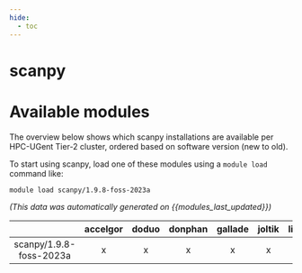 ```yaml
---
hide:
  - toc
---
```


scanpy
======

# Available modules


The overview below shows which scanpy installations are available per HPC-UGent Tier-2 cluster, ordered based on software version (new to old).

To start using scanpy, load one of these modules using a `module load` command like:

```shell
module load scanpy/1.9.8-foss-2023a
```

*(This data was automatically generated on {{modules_last_updated}})*  

| |accelgor|doduo|donphan|gallade|joltik|litleo|shinx|
| :---: | :---: | :---: | :---: | :---: | :---: | :---: | :---: |
|scanpy/1.9.8-foss-2023a|x|x|x|x|x|x|x|
